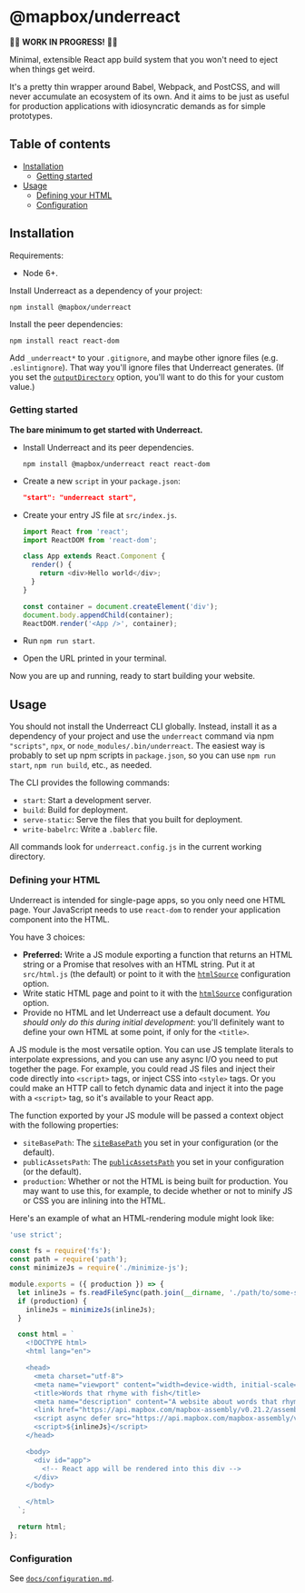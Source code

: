 # @mapbox/underreact

🚨🚨 **WORK IN PROGRESS!** 🚨🚨

Minimal, extensible React app build system that you won't need to eject when things get weird.

It's a pretty thin wrapper around Babel, Webpack, and PostCSS, and will never accumulate an ecosystem of its own. And it aims to be just as useful for production applications with idiosyncratic demands as for simple prototypes.

## Table of contents

- [Installation](#installation)
  - [Getting started](#getting-started)
- [Usage](#usage)
  - [Defining your HTML](#defining-your-html)
  - [Configuration](#configuration)

## Installation

Requirements:

- Node 6+.

Install Underreact as a dependency of your project:

```
npm install @mapbox/underreact
```

Install the peer dependencies:

```
npm install react react-dom
```

Add `_underreact*` to your `.gitignore`, and maybe other ignore files (e.g. `.eslintignore`). That way you'll ignore files that Underreact generates. (If you set the [`outputDirectory`] option, you'll want to do this for your custom value.)

### Getting started

**The bare minimum to get started with Underreact.**

- Install Underreact and its peer dependencies.
  ```
  npm install @mapbox/underreact react react-dom
  ```
- Create a new `script` in your `package.json`:
  ```json
  "start": "underreact start",
  ```
- Create your entry JS file at `src/index.js`.

  ```js
  import React from 'react';
  import ReactDOM from 'react-dom';

  class App extends React.Component {
    render() {
      return <div>Hello world</div>;
    }
  }

  const container = document.createElement('div');
  document.body.appendChild(container);
  ReactDOM.render('<App />', container);
  ```

- Run `npm run start`.
- Open the URL printed in your terminal.

Now you are up and running, ready to start building your website.

## Usage

You should not install the Underreact CLI globally. Instead, install it as a dependency of your project and use the `underreact` command via npm `"scripts"`, `npx`, or `node_modules/.bin/underreact`. The easiest way is probably to set up npm scripts in `package.json`, so you can use `npm run start`, `npm run build`, etc., as needed.

The CLI provides the following commands:

- `start`: Start a development server.
- `build`: Build for deployment.
- `serve-static`: Serve the files that you built for deployment.
- `write-babelrc`: Write a `.bablerc` file.

All commands look for `underreact.config.js` in the current working directory.

### Defining your HTML

Underreact is intended for single-page apps, so you only need one HTML page. Your JavaScript needs to use `react-dom` to render your application component into the HTML.

You have 3 choices:

- **Preferred:** Write a JS module exporting a function that returns an HTML string or a Promise that resolves with an HTML string. Put it at `src/html.js` (the default) or point to it with the [`htmlSource`] configuration option.
- Write static HTML page and point to it with the [`htmlSource`] configuration option.
- Provide no HTML and let Underreact use a default document. *You should only do this during initial development*: you'll definitely want to define your own HTML at some point, if only for the `<title>`.

A JS module is the most versatile option. You can use JS template literals to interpolate expressions, and you can use any async I/O you need to put together the page. For example, you could read JS files and inject their code directly into `<script>` tags, or inject CSS into `<style>` tags. Or you could make an HTTP call to fetch dynamic data and inject it into the page with a `<script>` tag, so it's available to your React app.

The function exported by your JS module will be passed a context object with the following properties:

- `siteBasePath`: The [`siteBasePath`] you set in your configuration (or the default).
- `publicAssetsPath`: The [`publicAssetsPath`] you set in your configuration (or the default).
- `production`: Whether or not the HTML is being built for production. You may want to use this, for example, to decide whether or not to minify JS or CSS you are inlining into the HTML.

Here's an example of what an HTML-rendering module might look like:

```js
'use strict';

const fs = require('fs');
const path = require('path');
const minimizeJs = require('./minimize-js');

module.exports = ({ production }) => {
  let inlineJs = fs.readFileSync(path.join(__dirname, './path/to/some-script.js'));
  if (production) {
    inlineJs = minimizeJs(inlineJs);
  }

  const html = `
    <!DOCTYPE html>
    <html lang="en">

    <head>
      <meta charset="utf-8">
      <meta name="viewport" content="width=device-width, initial-scale=1.0, shrink-to-fit=no">
      <title>Words that rhyme with fish</title>
      <meta name="description" content="A website about words that rhyme with fish, like plish">
      <link href="https://api.mapbox.com/mapbox-assembly/v0.21.2/assembly.min.css" rel="stylesheet">
      <script async defer src="https://api.mapbox.com/mapbox-assembly/v0.21.2/assembly.js"></script>
      <script>${inlineJs}</script>
    </head>

    <body>
      <div id="app">
        <!-- React app will be rendered into this div -->
      </div>
    </body>

    </html>
  `;

  return html;
};
```

### Configuration

See [`docs/configuration.md`](docs/configuration.md).

[`htmlsource`]: ./docs/configuration.md#htmlsource

[`sitebasepath`]: ./docs/configuration.md#sitebasepath

[`publicassetspath`]: ./docs/configuration.md#publicassetspath

[`outputdirectory`]: ./docs/configuration.md#outputdirectory
